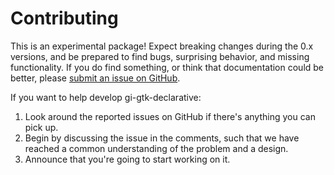 # Contributing

This is an experimental package! Expect breaking changes during the
0.x versions, and be prepared to find bugs, surprising behavior, and
missing functionality. If you do find something, or think that
documentation could be better, please [submit an issue on
GitHub](https://github.com/owickstrom/gi-gtk-declarative).

If you want to help develop gi-gtk-declarative:

1. Look around the reported issues on GitHub if there's anything you
can pick up.
2. Begin by discussing the issue in the comments, such that we have
reached a common understanding of the problem and a design.
3. Announce that you're going to start working on it.
